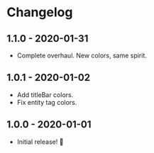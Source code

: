 # Changelog

## 1.1.0 - 2020-01-31

- Complete overhaul. New colors, same spirit.

## 1.0.1 - 2020-01-02

- Add titleBar colors.
- Fix entity tag colors.

## 1.0.0 - 2020-01-01

- Initial release! 👻
